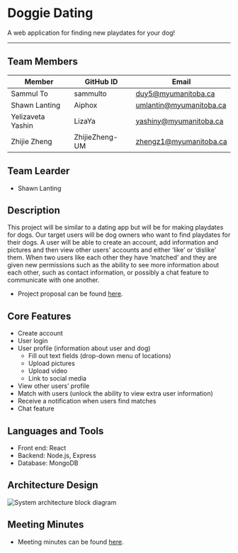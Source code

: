 # Doggie Dating
A web application for finding new playdates for your dog!

--------------

## Team Members
| Member            | GitHub ID      | Email                   |
|-------------------|----------------|-------------------------|
| Sammul To         | sammulto       | duy5@myumanitoba.ca     |
| Shawn Lanting     | Aiphox         | umlantin@myumanitoba.ca |
| Yelizaveta Yashin | LizaYa         | yashiny@myumanitoba.ca  |
| Zhijie Zheng      | ZhijieZheng-UM | zhengz1@myumanitoba.ca  |

## Team Learder
* Shawn Lanting

## Description
This project will be similar to a dating app but will be for making playdates for dogs. Our target users will be dog owners who want to find playdates for their dogs. A user will be able to create an account, add information and pictures and then view other users' accounts and either ‘like’ or ‘dislike’ them. When two users like each other they have ‘matched’ and they are given new permissions such as the ability to see more information about each other, such as contact information, or possibly a chat feature to communicate with one another.
* Project proposal can be found [here](https://github.com/Aiphox/DogDates/wiki#project-summary-and-vision).

## Core Features
* Create account
* User login
* User profile (information about user and dog)
  * Fill out text fields (drop-down menu of locations)
  * Upload pictures
  * Upload video
  * Link to social media
* View other users’ profile
* Match with users (unlock the ability to view extra user information)
* Receive a notification when users find matches
* Chat feature

## Languages and Tools
* Front end: React
* Backend: Node.js, Express
* Database: MongoDB

## Architecture Design
![System architecture block diagram](https://github.com/Aiphox/DogDates/blob/main/System%20Architecture.PNG)

## Meeting Minutes
* Meeting minutes can be found [here](https://github.com/Aiphox/DogDates/wiki/Meetings-Tracking#meeting-minutes).

